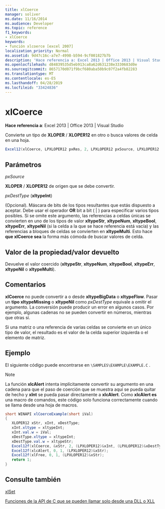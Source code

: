 ```yaml
---
title: xlCoerce
manager: soliver
ms.date: 11/16/2014
ms.audience: Developer
ms.topic: reference
f1_keywords:
- xlCoerce
keywords:
- función xlcoerce [excel 2007]
localization_priority: Normal
ms.assetid: 9d47c16c-a7e7-4998-b594-9cf001827b7b
description: 'Hace referencia a: Excel 2013 | Office 2013 | Visual Studio'
ms.openlocfilehash: d84839535d5eb913ca8a62d631238e3330683d0e
ms.sourcegitcommit: 8657170d071f9bcf680aba50b9c07f2a4fb82283
ms.translationtype: MT
ms.contentlocale: es-ES
ms.lasthandoff: 04/28/2019
ms.locfileid: "33424836"
---
```

# <a name="xlcoerce"></a>xlCoerce

 **Hace referencia a**: Excel 2013 | Office 2013 | Visual Studio 
  
Convierte un tipo de **XLOPER** /  **XLOPER12** en otro o busca valores de celda en una hoja. 
  
```cs
Excel12(xlCoerce, LPXLOPER12 pxRes, 2, LPXLOPER12 pxSource, LPXLOPER12 pxDestType);
```

## <a name="parameters"></a>Parámetros

 _pxSource_
  
**XLOPER** /  **XLOPER12** de origen que se debe convertir. 
  
 _pxDestType_ (**xltypeInt**)
  
(Opcional). Máscara de bits de los tipos resultantes que estás dispuesto a aceptar. Debe usar el operador **OR** bit a bit ( | ) para especificar varios tipos posibles. Si se omite este argumento, las referencias a celdas únicas se convierten en uno de los tipos de valor **xltypeStr**, **xltypeNum**, **xltypeBool**, **xltypeErr**, **xltypeNil** (si la celda a la que se hace referencia está vacía) y las referencias a bloques de celdas se convierten en **xltypeMulti**. Esto hace **que xlCoerce sea** la forma más cómoda de buscar valores de celda. 
  
## <a name="property-valuereturn-value"></a>Valor de la propiedad/valor devuelto

Devuelve el valor coercido (**xltypeStr**, **xltypeNum**, **xltypeBool**, **xltypeErr**, **xltypeNil** o **xltypeMulti**).
  
## <a name="remarks"></a>Comentarios

 **xlCoerce** no puede convertir a o desde **xltypeBigData** o **xltypeFlow**. Pasar un **tipo xltypeMissing** o **xltypeNil** como  _pxDestType_ equivale a omitir el argumento. La conversión puede producir un error en algunos casos. Por ejemplo, algunas cadenas no se pueden convertir en números, mientras que otras sí. 
  
Si una matriz o una referencia de varias celdas se convierte en un único tipo de valor, el resultado es el valor de la celda superior izquierda o el elemento de matriz.
  
## <a name="example"></a>Ejemplo

El siguiente código puede encontrarse en  `\SAMPLES\EXAMPLE\EXAMPLE.C` . 
  
> [!NOTE]
> La función **xlcAlert** intenta implícitamente convertir su argumento en una cadena para que el paso de coerción que se muestra aquí se pueda quitar de hecho y **xInt** se pueda pasar directamente a **xlcAlert**. Como **xlcAlert es** una macro de comandos, este código solo funciona correctamente cuando se llama desde una hoja de macros. 
  
```cs
short WINAPI xlCoerceExample(short iVal)
{
   XLOPER12 xStr, xInt, xDestType;
   xInt.xltype = xltypeInt;
   xInt.val.w = iVal;
   xDestType.xltype = xltypeInt;
   xDestType.val.w = xltypeStr;
   Excel12f(xlCoerce, &xStr, 2, (LPXLOPER12)&xInt, (LPXLOPER12)&xDestType);
   Excel12f(xlcAlert, 0, 1, (LPXLOPER12)&xStr);
   Excel12f(xlFree, 0, 1, (LPXLOPER12)&xStr);
   return 1;
}
```

## <a name="see-also"></a>Consulte también



[xlSet](xlset.md)


[Funciones de la API de C que se pueden llamar solo desde una DLL o XLL](c-api-functions-that-can-be-called-only-from-a-dll-or-xll.md)

